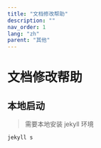 ```yaml
---
title: "文档修改帮助"
description: ""
nav_order: 1
lang: "zh"
parent: "其他"
---
```


# 文档修改帮助

## 本地启动

> 需要本地安装 jekyll 环境

`jekyll s`